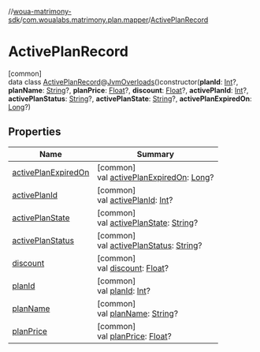 //[woua-matrimony-sdk](../../../index.md)/[com.woualabs.matrimony.plan.mapper](../index.md)/[ActivePlanRecord](index.md)

# ActivePlanRecord

[common]\
data class [ActivePlanRecord](index.md)@[JvmOverloads](https://kotlinlang.org/api/latest/jvm/stdlib/kotlin.jvm/-jvm-overloads/index.html)()constructor(**planId**: [Int](https://kotlinlang.org/api/latest/jvm/stdlib/kotlin/-int/index.html)?, **planName**: [String](https://kotlinlang.org/api/latest/jvm/stdlib/kotlin/-string/index.html)?, **planPrice**: [Float](https://kotlinlang.org/api/latest/jvm/stdlib/kotlin/-float/index.html)?, **discount**: [Float](https://kotlinlang.org/api/latest/jvm/stdlib/kotlin/-float/index.html)?, **activePlanId**: [Int](https://kotlinlang.org/api/latest/jvm/stdlib/kotlin/-int/index.html)?, **activePlanStatus**: [String](https://kotlinlang.org/api/latest/jvm/stdlib/kotlin/-string/index.html)?, **activePlanState**: [String](https://kotlinlang.org/api/latest/jvm/stdlib/kotlin/-string/index.html)?, **activePlanExpiredOn**: [Long](https://kotlinlang.org/api/latest/jvm/stdlib/kotlin/-long/index.html)?)

## Properties

| Name | Summary |
|---|---|
| [activePlanExpiredOn](active-plan-expired-on.md) | [common]<br>val [activePlanExpiredOn](active-plan-expired-on.md): [Long](https://kotlinlang.org/api/latest/jvm/stdlib/kotlin/-long/index.html)? |
| [activePlanId](active-plan-id.md) | [common]<br>val [activePlanId](active-plan-id.md): [Int](https://kotlinlang.org/api/latest/jvm/stdlib/kotlin/-int/index.html)? |
| [activePlanState](active-plan-state.md) | [common]<br>val [activePlanState](active-plan-state.md): [String](https://kotlinlang.org/api/latest/jvm/stdlib/kotlin/-string/index.html)? |
| [activePlanStatus](active-plan-status.md) | [common]<br>val [activePlanStatus](active-plan-status.md): [String](https://kotlinlang.org/api/latest/jvm/stdlib/kotlin/-string/index.html)? |
| [discount](discount.md) | [common]<br>val [discount](discount.md): [Float](https://kotlinlang.org/api/latest/jvm/stdlib/kotlin/-float/index.html)? |
| [planId](plan-id.md) | [common]<br>val [planId](plan-id.md): [Int](https://kotlinlang.org/api/latest/jvm/stdlib/kotlin/-int/index.html)? |
| [planName](plan-name.md) | [common]<br>val [planName](plan-name.md): [String](https://kotlinlang.org/api/latest/jvm/stdlib/kotlin/-string/index.html)? |
| [planPrice](plan-price.md) | [common]<br>val [planPrice](plan-price.md): [Float](https://kotlinlang.org/api/latest/jvm/stdlib/kotlin/-float/index.html)? |
